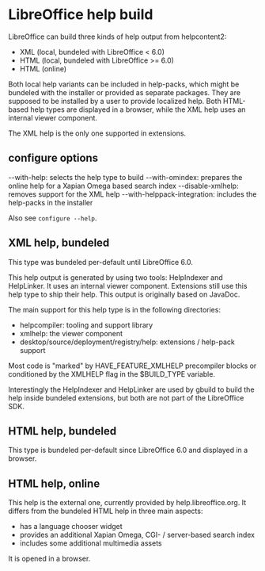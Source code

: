 # LibreOffice help build

LibreOffice can build three kinds of help output from helpcontent2:

* XML (local, bundeled with LibreOffice < 6.0)
* HTML (local, bundeled with LibreOffice >= 6.0)
* HTML (online)

Both local help variants can be included in help-packs, which might be bundeled
with the installer or provided as separate packages. They are supposed to be
installed by a user to provide localized help. Both HTML-based help types are
displayed in a browser, while the XML help uses an internal viewer component.

The XML help is the only one supported in extensions.

## configure options

--with-help: selects the help type to build
--with-omindex: prepares the online help for a Xapian Omega based search index
--disable-xmlhelp: removes support for the XML help
--with-helppack-integration: includes the help-packs in the installer

Also see `configure --help`.

## XML help, bundeled

This type was bundeled per-default until LibreOffice 6.0.

This help output is generated by using two tools: HelpIndexer and HelpLinker.
It uses an internal viewer component. Extensions still use this help type to
ship their help. This output is originally based on JavaDoc.

The main support for this help type is in the following directories:

* helpcompiler: tooling and support library
* xmlhelp: the viewer component
* desktop/source/deployment/registry/help: extensions / help-pack support

Most code is "marked" by HAVE_FEATURE_XMLHELP precompiler blocks or conditioned
by the XMLHELP flag in the $BUILD_TYPE variable.

Interestingly the HelpIndexer and HelpLinker are used by gbuild to build the
help inside bundeled extensions, but both are not part of the LibreOffice SDK.

## HTML help, bundeled

This type is bundeled per-default since LibreOffice 6.0 and displayed in a
browser.

## HTML help, online

This help is the external one, currently provided by help.libreoffice.org. It
differs from the bundeled HTML help in three main aspects:

* has a language chooser widget
* provides an additional Xapian Omega, CGI- / server-based search index
* includes some additional multimedia assets

It is opened in a browser.
